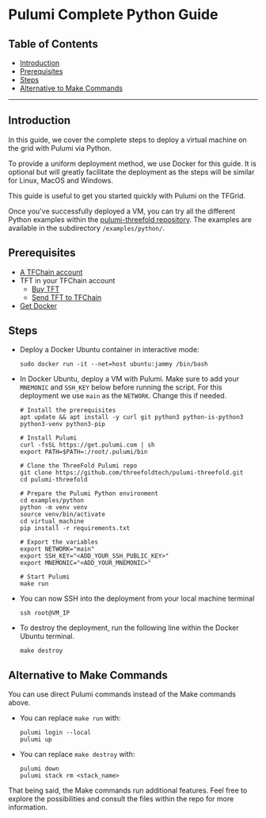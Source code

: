 <h1> Pulumi Complete Python Guide</h1>

<h2>Table of Contents</h2>

- [Introduction](#introduction)
- [Prerequisites](#prerequisites)
- [Steps](#steps)
- [Alternative to Make Commands](#alternative-to-make-commands)

---

## Introduction

In this guide, we cover the complete steps to deploy a virtual machine on the grid with Pulumi via Python.

To provide a uniform deployment method, we use Docker for this guide. It is optional but will greatly facilitate the deployment as the steps will be similar for Linux, MacOS and Windows.

This guide is useful to get you started quickly with Pulumi on the TFGrid.

Once you've successfully deployed a VM, you can try all the different Python examples within the [pulumi-threefold repository](https://github.com/threefoldtech/pulumi-threefold). The examples are available in the subdirectory `/examples/python/`.

## Prerequisites

- [A TFChain account](../../../dashboard/wallet_connector.md)
- TFT in your TFChain account
  - [Buy TFT](../../../threefold_token/buy_sell_tft/buy_sell_tft.md)
  - [Send TFT to TFChain](../../../threefold_token/tft_bridges/tfchain_stellar_bridge.md)
- [Get Docker](https://docs.docker.com/get-docker/)

## Steps

- Deploy a Docker Ubuntu container in interactive mode:
    ```
    sudo docker run -it --net=host ubuntu:jammy /bin/bash
    ```

- In Docker Ubuntu, deploy a VM with Pulumi. Make sure to add your `MNEMONIC` and `SSH_KEY` below before running the script. For this deployment we use `main` as the `NETWORK`. Change this if needed.
    ```
    # Install the prerequisites
    apt update && apt install -y curl git python3 python-is-python3 python3-venv python3-pip

    # Install Pulumi
    curl -fsSL https://get.pulumi.com | sh
    export PATH=$PATH=:/root/.pulumi/bin

    # Clone the ThreeFold Pulumi repo
    git clone https://github.com/threefoldtech/pulumi-threefold.git
    cd pulumi-threefold

    # Prepare the Pulumi Python environment
    cd examples/python
    python -m venv venv
    source venv/bin/activate
    cd virtual_machine
    pip install -r requirements.txt

    # Export the variables
    export NETWORK="main"
    export SSH_KEY="<ADD_YOUR_SSH_PUBLIC_KEY>"
    export MNEMONIC="<ADD_YOUR_MNEMONIC>"

    # Start Pulumi
    make run
    ```
- You can now SSH into the deployment from your local machine terminal
    ```
    ssh root@VM_IP
    ```
- To destroy the deployment, run the following line within the Docker Ubuntu terminal.
    ```
    make destroy
    ```

## Alternative to Make Commands

You can use direct Pulumi commands instead of the Make commands above.

- You can replace `make run` with:
    ```
    pulumi login --local
    pulumi up
    ```
- You can replace `make destroy` with:
    ```
    pulumi down
    pulumi stack rm <stack_name>
    ```

That being said, the Make commands run additional features. Feel free to explore the possibilities and consult the files within the repo for more information.